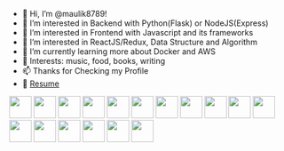 - 👋 Hi, I’m @maulik8789!
- 👀 I’m interested in Backend with Python(Flask) or NodeJS(Express)
- 👀 I’m interested in Frontend with Javascript and its frameworks
- 👀 I’m interested in ReactJS/Redux, Data Structure and Algorithm
- 🌱 I’m currently learning more about Docker and AWS 
- 💞️ Interests: music, food, books, writing
- 📫 Thanks for Checking my Profile
- 📜 <a href="https://docs.google.com/document/d/1v05ZRlfA7Y_vgFcze_9ThQwr3ODnbM6y/edit?usp=sharing&ouid=116681198073996211338&rtpof=true&sd=true">
Resume
</a>

<!-- <img src="https://github-readme-stats.vercel.app/api?username=maulik8789&show_icons=true"/> -->
 
<!-- <img src="https://github-readme-stats.vercel.app/api/top-langs?username=maulik8789"/> -->

<!-- <img src="https://github-readme-stats.vercel.app/api/top-langs?username=maulik8789&layout=compact"/> -->
 <!-- <p><img align="center" src="https://github-readme-streak-stats.herokuapp.com/?user=maulik8789&" alt="maulik8789" /></p> -->

<span>
  <img height=40 src="https://cdn.jsdelivr.net/gh/devicons/devicon/icons/javascript/javascript-original.svg" />
  <img height=40 src="https://cdn.jsdelivr.net/gh/devicons/devicon/icons/nodejs/nodejs-original-wordmark.svg" />
  <img height=40 src="https://cdn.jsdelivr.net/gh/devicons/devicon/icons/react/react-original-wordmark.svg" />
  <img height=40 src="https://cdn.jsdelivr.net/gh/devicons/devicon/icons/python/python-original-wordmark.svg"/>
  <img height=40 src="https://cdn.jsdelivr.net/gh/devicons/devicon/icons/flask/flask-original-wordmark.svg"/>
  <img height=40 src="https://cdn.jsdelivr.net/gh/devicons/devicon/icons/django/django-plain-wordmark.svg" />
  <img height=40 src="https://cdn.jsdelivr.net/gh/devicons/devicon/icons/postgresql/postgresql-original-wordmark.svg" />
  <img height=40 src="https://cdn.jsdelivr.net/gh/devicons/devicon/icons/jasmine/jasmine-plain-wordmark.svg" />
  <img height=40 src="https://cdn.jsdelivr.net/gh/devicons/devicon/icons/pytest/pytest-original-wordmark.svg" />
  <img height=40 src="https://cdn.jsdelivr.net/gh/devicons/devicon/icons/git/git-original-wordmark.svg" />
  <img height=40 src="https://cdn.jsdelivr.net/gh/devicons/devicon/icons/heroku/heroku-original-wordmark.svg" />
  <img height=40 src="https://cdn.jsdelivr.net/gh/devicons/devicon/icons/redux/redux-original.svg" />
  <img height=40 src="https://cdn.jsdelivr.net/gh/devicons/devicon/icons/github/github-original-wordmark.svg"/>
  <img height=40 src="https://cdn.jsdelivr.net/gh/devicons/devicon/icons/linux/linux-original.svg"/>
  <img height=40 src="https://cdn.jsdelivr.net/gh/devicons/devicon/icons/vuejs/vuejs-original-wordmark.svg" />
  <img height=40 src="https://cdn.jsdelivr.net/gh/devicons/devicon/icons/typescript/typescript-original.svg" />
  <img height=40 src="https://cdn.jsdelivr.net/gh/devicons/devicon/icons/vscode/vscode-original-wordmark.svg" />
</span>
<!---
maulik8789/maulik8789 is a ✨ special ✨ repository because its `README.md` (this file) appears on your GitHub profile.
You can click the Preview link to take a look at your changes.
--->

